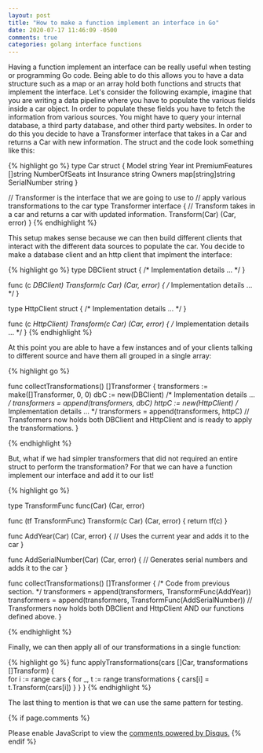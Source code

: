 ```yaml
---
layout: post
title: "How to make a function implement an interface in Go"
date: 2020-07-17 11:46:09 -0500
comments: true
categories: golang interface functions
---
```


Having a function implement an interface can be really useful when testing or programming Go code. Being able to do this allows you to have a data structure such as a map or an array hold both functions and structs that implement the interface. Let's consider the following example, imagine that you are writing a data pipeline where you have to populate the various fields inside a car object. In order to populate these fields you have to fetch the information from various sources. You might have to query your internal database, a third party database, and other third party websites. In order to do this you decide to have a Transformer interface that takes in a Car and returns a Car with new information. The struct and the code look something like this:

{% highlight go %}
type Car struct {
	Model string
	Year int
	PremiumFeatures []string
	NumberOfSeats int
	Insurance string
	Owners map[string]string
  SerialNumber string
}

// Transformer is the interface that we are going to use to 
// apply various transformations to the car
type Transformer interface {
  // Transform takes in a car and returns a car with updated information.
	Transform(Car) (Car, error)
}
{% endhighlight %}

This setup makes sense because we can then build different clients that interact with the different data sources to populate the car. You decide to make a database client and an http client that implment the interface:

{% highlight go %}
type DBClient struct {
  /* Implementation details ... */
}

func (c *DBClient) Transform(c Car) (Car, error) {
  /* Implementation details ... */
}

type HttpClient struct {
  /* Implementation details ... */
}

func (c *HttpClient) Transform(c Car) (Car, error) {
  /* Implementation details ... */
}
{% endhighlight %}

At this point you are able to have a few instances and of your clients talking to different source and have them all grouped in a single array:

{% highlight go %}

func collectTransformations() []Transformer {
  transformers := make([]Transformer, 0, 0)
  dbC := new(DBClient)
  /* Implementation details ... */
  transformers = append(transformers, dbC)
  httpC := new(HttpClient)
  /* Implementation details ... */
  transformers = append(transformers, httpC)
  // Transformers now holds both DBClient and HttpClient and is ready to apply the transformations.
}


{% endhighlight %}

But, what if we had simpler transformers that did not required an entire struct to perform the transformation? For that we can have a function implement our interface and add it to our list!

{% highlight go %}

type TransformFunc func(Car) (Car, error)

func (tf TransformFunc) Transform(c Car) (Car, error) {
  return tf(c)
}

func AddYear(Car) (Car, error) {
  // Uses the current year and adds it to the car
}

func AddSerialNumber(Car) (Car, error) {
  // Generates serial numbers and adds it to the car
}


func collectTransformations() []Transformer {
  /* Code from previous section. */
  transformers = append(transformers, TransformFunc(AddYear))
  transformers = append(transformers, TransformFunc(AddSerialNumber))
  // Transformers now holds both DBClient and HttpClient AND our functions defined above.
}

{% endhighlight %}

Finally, we can then apply all of our transformations in a single function:

{% highlight go %}
func applyTransformations(cars []Car, transformations []Transform) {   
  for i := range cars {
    for _, t := range transformations {
      cars[i] = t.Transform(cars[i])
    }
  }
}
{% endhighlight %}

The last thing to mention is that we can use the same pattern for testing.

{% if page.comments %}
<div id="disqus_thread"></div>
<script>

/**
*  RECOMMENDED CONFIGURATION VARIABLES: EDIT AND UNCOMMENT THE SECTION BELOW TO INSERT DYNAMIC VALUES FROM YOUR PLATFORM OR CMS.
*  LEARN WHY DEFINING THESE VARIABLES IS IMPORTANT: https://disqus.com/admin/universalcode/#configuration-variables*/

var disqus_config = function () {
this.page.url = 'crro.github.io';  // Replace PAGE_URL with your page's canonical URL variable
};

(function() { // DON'T EDIT BELOW THIS LINE
var d = document, s = d.createElement('script');
s.src = 'https://EXAMPLE.disqus.com/embed.js';
s.setAttribute('data-timestamp', +new Date());
(d.head || d.body).appendChild(s);
})();
</script>
<noscript>Please enable JavaScript to view the <a href="https://disqus.com/?ref_noscript">comments powered by Disqus.</a></noscript>
{% endif %}

